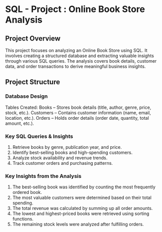 # SQL - Project : Online Book Store Analysis 

## Project Overview
This project focuses on analyzing an Online Book Store using SQL. It involves creating a structured database and extracting valuable insights through various SQL queries. The analysis covers book details, customer data, and order transactions to derive meaningful business insights.

## Project Structure
 
### Database Design

Tables Created:
  Books – Stores book details (title, author, genre, price, stock, etc.).
  Customers – Contains customer information (name, email, location, etc.).
  Orders – Holds order details (order date, quantity, total amount, etc.).

### Key SQL Queries & Insights

 1. Retrieve books by genre, publication year, and price.
 2. Identify best-selling books and high-spending customers.
 3. Analyze stock availability and revenue trends.
 4. Track customer orders and purchasing patterns.

### Key Insights from the Analysis

1. The best-selling book was identified by counting the most frequently ordered book.
2. The most valuable customers were determined based on their total spending.
3. The total revenue was calculated by summing up all order amounts.
4. The lowest and highest-priced books were retrieved using sorting functions.
5. The remaining stock levels were analyzed after fulfilling orders.

